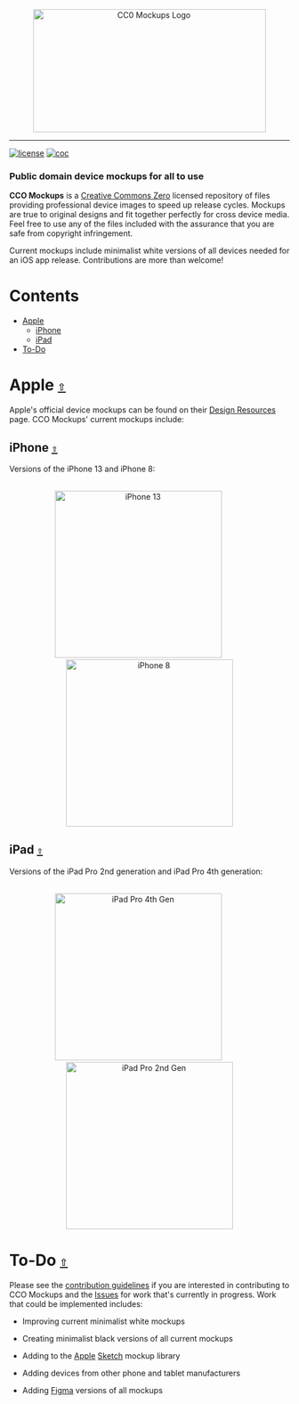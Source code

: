 <div align="center">
  <a href="https://github.com/andrewtavis/CC0-Mockups"><img src="https://raw.githubusercontent.com/andrewtavis/CC0-Mockups/main/Resources/CC0-Mockups_logo_transparent.png" width=418 height=221 alt="CC0 Mockups Logo"></a>
</div>

---

[![license](https://img.shields.io/github/license/andrewtavis/CC0-Mockups.svg)](https://github.com/andrewtavis/CC0-Mockups/blob/main/LICENSE.txt)
[![coc](https://img.shields.io/badge/coc-Contributor%20Covenant-ff69b4.svg)](https://github.com/andrewtavis/CC0-Mockups/blob/main/.github/CODE_OF_CONDUCT.md)

### Public domain device mockups for all to use

**CCO Mockups** is a [Creative Commons Zero](https://creativecommons.org/share-your-work/public-domain/cc0/) licensed repository of files providing professional device images to speed up release cycles. Mockups are true to original designs and fit together perfectly for cross device media. Feel free to use any of the files included with the assurance that you are safe from copyright infringement.

Current mockups include minimalist white versions of all devices needed for an iOS app release. Contributions are more than welcome!

# **Contents**<a id="contents"></a>

- [Apple](#apple)
  - [iPhone](#iphone)
  - [iPad](#ipad)
- [To-Do](#to-do)

# Apple [`⇧`](#contents) <a id="apple"></a>

Apple's official device mockups can be found on their [Design Resources](https://developer.apple.com/design/resources/) page. CCO Mockups' current mockups include:

## iPhone [`⇧`](#contents) <a id="iphone"></a>

Versions of the iPhone 13 and iPhone 8:

<div align="center">
<br>
  <a href="https://github.com/andrewtavis/CC0-Mockups/blob/main/PNG/Apple/iPhone/iPhone13.png"><img height="300" src="https://raw.githubusercontent.com/andrewtavis/CC0-Mockups/main/PNG/Apple/iPhone/iPhone13.png" alt="iPhone 13"></a>
  &nbsp;&nbsp;&nbsp;&nbsp;&nbsp;&nbsp;&nbsp;&nbsp;&nbsp;
  <a href="https://github.com/andrewtavis/CC0-Mockups/blob/main/PNG/Apple/iPhone/iPhone8.png"><img height="300" src="https://raw.githubusercontent.com/andrewtavis/CC0-Mockups/main/PNG/Apple/iPhone/iPhone8.png" alt="iPhone 8"></a>
<br>
</div>

## iPad [`⇧`](#contents) <a id="ipad"></a>

Versions of the iPad Pro 2nd generation and iPad Pro 4th generation:

<div align="center">
<br>
  <a href="https://github.com/andrewtavis/CC0-Mockups/blob/main/PNG/Apple/iPad/iPadPro4thGen.png"><img height="300" src="https://raw.githubusercontent.com/andrewtavis/CC0-Mockups/main/PNG/Apple/iPad/iPadPro4thGen.png" alt="iPad Pro 4th Gen"></a>
  &nbsp;&nbsp;&nbsp;&nbsp;&nbsp;&nbsp;&nbsp;&nbsp;&nbsp;
  <a href="https://github.com/andrewtavis/CC0-Mockups/blob/main/PNG/Apple/iPad/iPadPro2ndGen.png"><img height="300" src="https://raw.githubusercontent.com/andrewtavis/CC0-Mockups/main/PNG/Apple/iPad/iPadPro2ndGen.png" alt="iPad Pro 2nd Gen"></a>
<br>
</div>

# To-Do [`⇧`](#contents) <a id="to-do"></a>

Please see the [contribution guidelines](https://github.com/andrewtavis/CC0-Mockups/blob/main/CONTRIBUTING.md) if you are interested in contributing to CCO Mockups and the [Issues](https://github.com/andrewtavis/CC0-Mockups/issues) for work that's currently in progress. Work that could be implemented includes:

- Improving current minimalist white mockups

- Creating minimalist black versions of all current mockups

- Adding to the [Apple](https://github.com/andrewtavis/CC0-Mockups/blob/main/Sketch/Apple) [Sketch](https://www.sketch.com/) mockup library

- Adding devices from other phone and tablet manufacturers

- Adding [Figma](https://www.figma.com/) versions of all mockups
